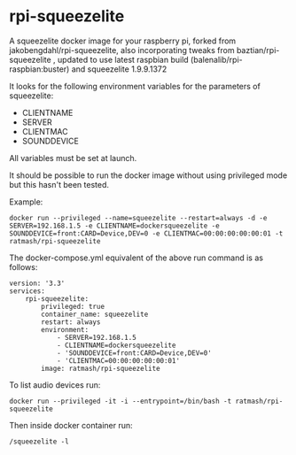 # rpi-squeezelite

A squeezelite docker image for your raspberry pi, forked from jakobengdahl/rpi-squeezelite, also incorporating tweaks from  baztian/rpi-squeezelite , updated to use latest raspbian build (balenalib/rpi-raspbian:buster) and squeezelite 1.9.9.1372


It looks for the following environment variables for the parameters of squeezelite:
- CLIENTNAME
- SERVER
- CLIENTMAC
- SOUNDDEVICE 

All variables must be set at launch.


It should be possible to run the docker image without using privileged mode but this hasn't been tested.


Example: 
```
docker run --privileged --name=squeezelite --restart=always -d -e SERVER=192.168.1.5 -e CLIENTNAME=dockersqueezelite -e SOUNDDEVICE=front:CARD=Device,DEV=0 -e CLIENTMAC=00:00:00:00:00:01 -t ratmash/rpi-squeezelite
```
The docker-compose.yml equivalent of the above run command is as follows:
```
version: '3.3'
services:
    rpi-squeezelite:
        privileged: true
        container_name: squeezelite
        restart: always
        environment:
            - SERVER=192.168.1.5
            - CLIENTNAME=dockersqueezelite
            - 'SOUNDDEVICE=front:CARD=Device,DEV=0'
            - 'CLIENTMAC=00:00:00:00:00:01'
        image: ratmash/rpi-squeezelite
```
To list audio devices run:
```
docker run --privileged -it -i --entrypoint=/bin/bash -t ratmash/rpi-squeezelite 
```
Then inside docker container run:
```
/squeezelite -l
```
